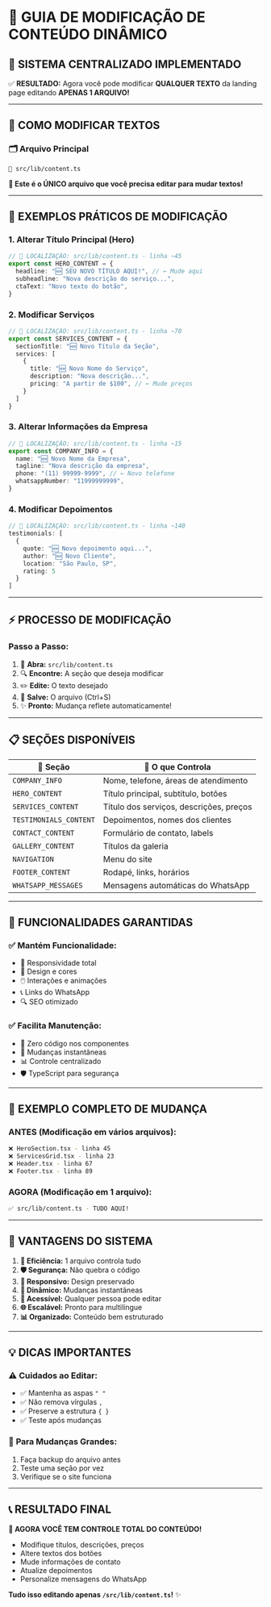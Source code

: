 # 📝 **GUIA DE MODIFICAÇÃO DE CONTEÚDO DINÂMICO**

## 🎯 **SISTEMA CENTRALIZADO IMPLEMENTADO**

✅ **RESULTADO:** Agora você pode modificar **QUALQUER TEXTO** da landing page editando **APENAS 1 ARQUIVO!**

---

## 📂 **COMO MODIFICAR TEXTOS**

### 🗂️ **Arquivo Principal**
```
📁 src/lib/content.ts
```

**🎯 Este é o ÚNICO arquivo que você precisa editar para mudar textos!**

---

## 🔧 **EXEMPLOS PRÁTICOS DE MODIFICAÇÃO**

### 1. **Alterar Título Principal (Hero)**
```typescript
// 📍 LOCALIZAÇÃO: src/lib/content.ts - linha ~45
export const HERO_CONTENT = {
  headline: "🆕 SEU NOVO TÍTULO AQUI!", // ← Mude aqui
  subheadline: "Nova descrição do serviço...",
  ctaText: "Novo texto do botão",
}
```

### 2. **Modificar Serviços**
```typescript
// 📍 LOCALIZAÇÃO: src/lib/content.ts - linha ~70
export const SERVICES_CONTENT = {
  sectionTitle: "🆕 Novo Título da Seção",
  services: [
    {
      title: "🆕 Novo Nome do Serviço",
      description: "Nova descrição...",
      pricing: "A partir de $100", // ← Mude preços
    }
  ]
}
```

### 3. **Alterar Informações da Empresa**
```typescript
// 📍 LOCALIZAÇÃO: src/lib/content.ts - linha ~15
export const COMPANY_INFO = {
  name: "🆕 Novo Nome da Empresa",
  tagline: "Nova descrição da empresa",
  phone: "(11) 99999-9999", // ← Novo telefone
  whatsappNumber: "11999999999",
}
```

### 4. **Modificar Depoimentos**
```typescript
// 📍 LOCALIZAÇÃO: src/lib/content.ts - linha ~140
testimonials: [
  {
    quote: "🆕 Novo depoimento aqui...",
    author: "🆕 Novo Cliente",
    location: "São Paulo, SP",
    rating: 5
  }
]
```

---

## ⚡ **PROCESSO DE MODIFICAÇÃO**

### **Passo a Passo:**
1. 📂 **Abra:** `src/lib/content.ts`
2. 🔍 **Encontre:** A seção que deseja modificar
3. ✏️ **Edite:** O texto desejado
4. 💾 **Salve:** O arquivo (Ctrl+S)
5. ✨ **Pronto:** Mudança reflete automaticamente!

---

## 📋 **SEÇÕES DISPONÍVEIS**

| 🎯 **Seção** | 📝 **O que Controla** |
|--------------|----------------------|
| `COMPANY_INFO` | Nome, telefone, áreas de atendimento |
| `HERO_CONTENT` | Título principal, subtítulo, botões |
| `SERVICES_CONTENT` | Título dos serviços, descrições, preços |
| `TESTIMONIALS_CONTENT` | Depoimentos, nomes dos clientes |
| `CONTACT_CONTENT` | Formulário de contato, labels |
| `GALLERY_CONTENT` | Títulos da galeria |
| `NAVIGATION` | Menu do site |
| `FOOTER_CONTENT` | Rodapé, links, horários |
| `WHATSAPP_MESSAGES` | Mensagens automáticas do WhatsApp |

---

## 🔗 **FUNCIONALIDADES GARANTIDAS**

### ✅ **Mantém Funcionalidade:**
- 📱 Responsividade total
- 🎨 Design e cores
- 🖱️ Interações e animações
- 📞 Links do WhatsApp
- 🔍 SEO otimizado

### ✅ **Facilita Manutenção:**
- 📝 Zero código nos componentes
- 🔄 Mudanças instantâneas
- 📊 Controle centralizado
- 🛡️ TypeScript para segurança

---

## 🎯 **EXEMPLO COMPLETO DE MUDANÇA**

### **ANTES** (Modificação em vários arquivos):
```bash
❌ HeroSection.tsx - linha 45
❌ ServicesGrid.tsx - linha 23
❌ Header.tsx - linha 67
❌ Footer.tsx - linha 89
```

### **AGORA** (Modificação em 1 arquivo):
```bash
✅ src/lib/content.ts - TUDO AQUI!
```

---

## 🚀 **VANTAGENS DO SISTEMA**

1. **🎯 Eficiência:** 1 arquivo controla tudo
2. **🛡️ Segurança:** Não quebra o código
3. **📱 Responsivo:** Design preservado
4. **🔄 Dinâmico:** Mudanças instantâneas
5. **👥 Acessível:** Qualquer pessoa pode editar
6. **🌐 Escalável:** Pronto para multilíngue
7. **📊 Organizado:** Conteúdo bem estruturado

---

## 💡 **DICAS IMPORTANTES**

### ⚠️ **Cuidados ao Editar:**
- ✅ Mantenha as aspas `" "`
- ✅ Não remova vírgulas `,`
- ✅ Preserve a estrutura `{ }`
- ✅ Teste após mudanças

### 🎯 **Para Mudanças Grandes:**
1. Faça backup do arquivo antes
2. Teste uma seção por vez
3. Verifique se o site funciona

---

## 📞 **RESULTADO FINAL**

**🎉 AGORA VOCÊ TEM CONTROLE TOTAL DO CONTEÚDO!**

- Modifique títulos, descrições, preços
- Altere textos dos botões
- Mude informações de contato
- Atualize depoimentos
- Personalize mensagens do WhatsApp

**Tudo isso editando apenas `/src/lib/content.ts`!** ✨
